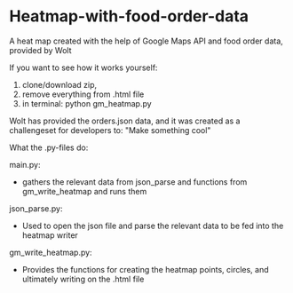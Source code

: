 # Heatmap-with-food-order-data
A heat map created with the help of Google Maps API and food order data, provided by Wolt 

If you want to see how it works yourself:

1) clone/download zip, 
2) remove everything from .html file
3) in terminal: python gm_heatmap.py

Wolt has provided the orders.json data, and it was created as a challengeset for developers to: 
"Make something cool"

What the .py-files do:

main.py:
- gathers the relevant data from json_parse and functions from gm_write_heatmap and runs them

json_parse.py: 
- Used to open the json file and parse the relevant data to be fed into the heatmap writer

gm_write_heatmap.py:
- Provides the functions for creating the heatmap points, circles, and ultimately writing on the .html file
